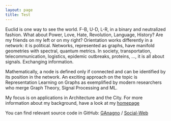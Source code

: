 ```yaml
---
layout: page
title: Test
---
```


Euclid is one way to see the world. F-B, U-D, L-R, in a binary and neutralized fashion. What about Power, Love, Hate, Revolution, Language, History? Are my friends on my left or on my right? Orientation works differently in a network: it is political. Networks, represented as graphs, have manifold geometries with spectral, quantum metrics. In society, transportation, telecommunication, logistics, epidemic outbreaks, proteins, ..., it is all about signals. Exchanging information.

Mathematically, a node is defined only if connected and can be identified by its position in the network. An exciting approach on the topic is Representation Learning on Graphs as exemplified by modern researchers who merge Graph Theory, Signal Processing and ML.

My focus is on applications in Architecture and the City. For more information about my background, have a look at my [homepage](http://anagno.com/)


You can find relevant source code in GitHub:
[GAnagno][GAnagno-organization] /
[Social-Web](https://github.com/GAnagno/Social-Web)


[GAnagno-organization]: https://github.com/GAnagno
